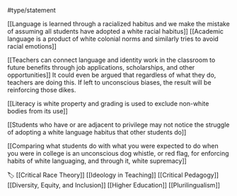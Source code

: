 #type/statement 

[[Language is learned through a racialized habitus and we make the mistake of assuming all students have adopted a white racial habitus]] [[Academic language is a product of white colonial norms and similarly tries to avoid racial emotions]]

[[Teachers can connect language and identity work in the classroom to future benefits through job applications, scholarships, and other opportunities]] It could even be argued that regardless of what they do, teachers are doing this. If left to unconscious biases, the result will be reinforcing those dikes.

[[Literacy is white property and grading is used to exclude non-white bodies from its use]]

[[Students who have or are adjacent to privilege may not notice the struggle of adopting a white language habitus that other students do]]

[[Comparing what students do with what you were expected to do when you were in college is an unconscious dog whistle, or red flag, for enforcing habits of white languaging, and through it, white supremacy]]

🏷 [[Critical Race Theory]] [[Ideology in Teaching]] [[Critical Pedagogy]] [[Diversity, Equity, and Inclusion]] [[Higher Education]] [[Plurilingualism]]